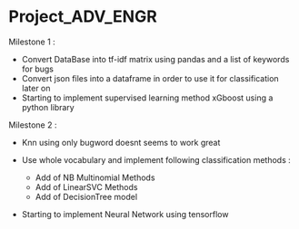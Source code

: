 # Project_ADV_ENGR


Milestone 1 :
  - Convert DataBase into tf-idf matrix using pandas and a list of keywords for bugs
  - Convert json files into a dataframe in order to use it for classification later on
  - Starting to implement supervised learning method xGboost using a python library

Milestone 2 :
  - Knn using only bugword doesnt seems to work great 
  - Use whole vocabulary and implement following classification methods :
    - Add of NB Multinomial Methods
    - Add of LinearSVC Methods
    - Add of DecisionTree model

  - Starting to implement Neural Network using tensorflow